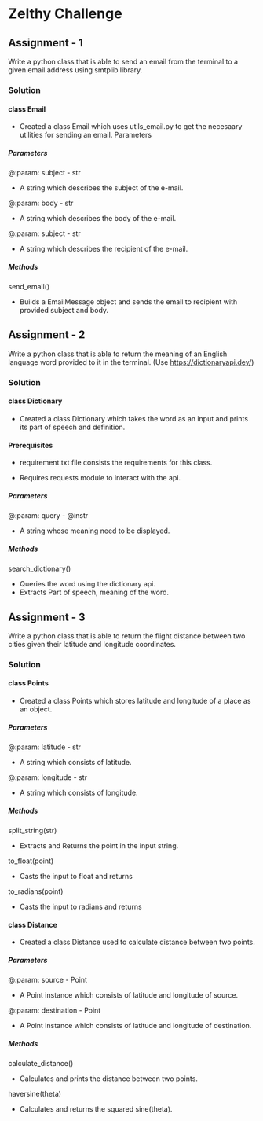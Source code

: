 # Zelthy Challenge


## Assignment - 1

Write a python class that is able to send an email from the terminal to a given email address 
using smtplib library. 

### Solution

#### class Email

* Created a class Email which uses utils_email.py to get the necesaary utilities for sending an email.
Parameters

##### Parameters
@:param: subject - str

* A string which describes the subject of the e-mail.

@:param: body - str

* A string which describes the body of the e-mail.

@:param: subject - str

* A string which describes the recipient of the e-mail.

##### Methods
send_email()

* Builds a EmailMessage object and sends the email to recipient with provided subject and body.

##
## Assignment - 2

Write a python class that is able to return the meaning of an English language word provided to it 
in the terminal. (Use https://dictionaryapi.dev/) 

### Solution

#### class Dictionary

* Created a class Dictionary which takes the word as an input and prints its part of speech and definition.

#### Prerequisites 
* requirement.txt file consists the requirements for this class.

* Requires requests module to interact with the api.

##### Parameters
@:param: query - @instr

* A string whose meaning need to be displayed.

##### Methods
search_dictionary()

* Queries the word using the dictionary api.
* Extracts Part of speech, meaning of the word.


##
## Assignment - 3

Write a python class that is able to return the flight distance between two cities given their 
latitude and longitude coordinates.

### Solution

#### class Points
* Created a class Points which stores latitude and longitude of a place as an object.
##### Parameters

@:param: latitude - str

* A string which consists of latitude.

@:param: longitude - str

* A string which consists of longitude.

##### Methods
split_string(str)

* Extracts and Returns the point in the input string.

to_float(point)

* Casts the input to float and returns

to_radians(point)

* Casts the input to radians and returns

#### class Distance
* Created a class Distance used to calculate distance between two points.
##### Parameters
@:param: source - Point

* A Point instance which consists of latitude and longitude of source.
    
@:param: destination - Point
    
* A Point instance which consists of latitude and longitude of destination.

##### Methods
calculate_distance()

* Calculates and prints the distance between two points.

haversine(theta)

* Calculates and returns the squared sine(theta).
